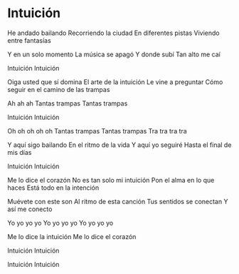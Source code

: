# Intuición

He andado bailando
Recorriendo la ciudad
En diferentes pistas
Viviendo entre fantasías

Y en un solo momento
La música se apagó
Y donde subí
Tan alto me caí

Intuición
Intuición

Oiga usted que sí domina
El arte de la intuición
Le vine a preguntar
Cómo seguir en el camino de las trampas

Ah ah ah
Tantas trampas
Tantas trampas

Intuición
Intuición

Oh oh oh oh oh
Tantas trampas
Tantas trampas
Tra tra tra tra

Y aquí sigo bailando
En el ritmo de la vida
Y aquí yo seguiré
Hasta el final de mis días

Intuición
Intuición

Me lo dice el corazón
No es tan solo mi intuición
Pon el alma en lo que haces
Está todo en la intención

Muévete con este son
Al ritmo de esta canción
Tus sentidos se conectan
Y así me conecto

Yo yo yo yo
Yo yo yo yo
Yo yo yo yo

Me lo dice la intuición
Me lo dice el corazón

Intuición
Intuición

Intuición
Intuición
